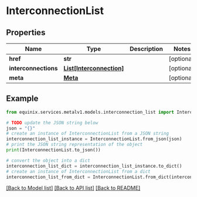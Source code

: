 # InterconnectionList


## Properties

Name | Type | Description | Notes
------------ | ------------- | ------------- | -------------
**href** | **str** |  | [optional] 
**interconnections** | [**List[Interconnection]**](Interconnection.md) |  | [optional] 
**meta** | [**Meta**](Meta.md) |  | [optional] 

## Example

```python
from equinix.services.metalv1.models.interconnection_list import InterconnectionList

# TODO update the JSON string below
json = "{}"
# create an instance of InterconnectionList from a JSON string
interconnection_list_instance = InterconnectionList.from_json(json)
# print the JSON string representation of the object
print(InterconnectionList.to_json())

# convert the object into a dict
interconnection_list_dict = interconnection_list_instance.to_dict()
# create an instance of InterconnectionList from a dict
interconnection_list_from_dict = InterconnectionList.from_dict(interconnection_list_dict)
```
[[Back to Model list]](../README.md#documentation-for-models) [[Back to API list]](../README.md#documentation-for-api-endpoints) [[Back to README]](../README.md)


